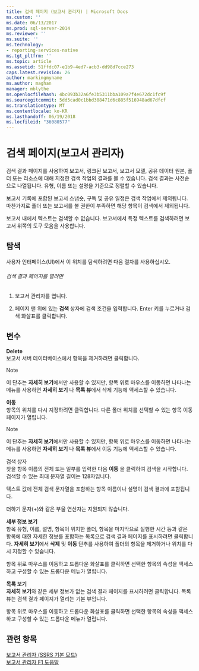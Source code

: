 ```yaml
---
title: 검색 페이지 (보고서 관리자) | Microsoft Docs
ms.custom: ''
ms.date: 06/13/2017
ms.prod: sql-server-2014
ms.reviewer: ''
ms.suite: ''
ms.technology:
- reporting-services-native
ms.tgt_pltfrm: ''
ms.topic: article
ms.assetid: 51ffdc07-e1b9-4ed7-acb3-dd98d7cce273
caps.latest.revision: 26
author: markingmyname
ms.author: maghan
manager: mblythe
ms.openlocfilehash: 4bc093b32a6fe3b5311bba109a7f4e672dc1fc9f
ms.sourcegitcommit: 5dd5cad0c1bbd308471d6c885f516948ad67dfcf
ms.translationtype: MT
ms.contentlocale: ko-KR
ms.lasthandoff: 06/19/2018
ms.locfileid: "36080577"
---
```

# <a name="search-page-report-manager"></a>검색 페이지(보고서 관리자)
  검색 결과 페이지를 사용하여 보고서, 링크된 보고서, 보고서 모델, 공유 데이터 원본, 폴더 또는 리소스에 대해 지정한 검색 작업의 결과를 볼 수 있습니다. 검색 결과는 사전순으로 나열됩니다. 유형, 이름 또는 설명을 기준으로 정렬할 수 있습니다.  
  
 보고서 기록에 포함된 보고서 스냅숏, 구독 및 공유 일정은 검색 작업에서 제외됩니다. 마찬가지로 폴더 또는 보고서를 볼 권한이 부족하면 해당 항목이 검색에서 제외됩니다.  
  
 보고서 내에서 텍스트는 검색할 수 없습니다. 보고서에서 특정 텍스트를 검색하려면 보고서 위쪽의 도구 모음을 사용합니다.  
  
## <a name="navigation"></a>탐색  
 사용자 인터페이스(UI)에서 이 위치를 탐색하려면 다음 절차를 사용하십시오.  
  
###### <a name="to-open-the-search-results-page"></a>검색 결과 페이지를 열려면  
  
1.  보고서 관리자를 엽니다.  
  
2.  페이지 맨 위에 있는 **검색** 상자에 검색 조건을 입력합니다. Enter 키를 누르거나 검색 화살표를 클릭합니다.  
  
## <a name="options"></a>변수  
 **Delete**  
 보고서 서버 데이터베이스에서 항목을 제거하려면 클릭합니다.  
  
> [!NOTE]  
>  이 단추는 **자세히 보기**에서만 사용할 수 있지만, 항목 위로 마우스를 이동하면 나타나는 메뉴를 사용하면 **자세히 보기** 나 **목록 뷰**에서 삭제 기능에 액세스할 수 있습니다.  
  
 **이동**  
 항목의 위치를 다시 지정하려면 클릭합니다. 다른 폴더 위치를 선택할 수 있는 항목 이동 페이지가 열립니다.  
  
> [!NOTE]  
>  이 단추는 **자세히 보기**에서만 사용할 수 있지만, 항목 위로 마우스를 이동하면 나타나는 메뉴를 사용하면 **자세히 보기** 나 **목록 뷰**에서 이동 기능에 액세스할 수 있습니다.  
  
 검색 상자  
 찾을 항목 이름의 전체 또는 일부를 입력한 다음 **이동** 을 클릭하여 검색을 시작합니다. 검색할 수 있는 최대 문자열 길이는 128자입니다.  
  
 텍스트 값에 전체 검색 문자열을 포함하는 항목 이름이나 설명이 검색 결과에 포함됩니다.  
  
 더하기 문자(+)와 같은 부울 연산자는 지원되지 않습니다.  
  
 **세부 정보 보기**  
 항목 유형, 이름, 설명, 항목이 위치한 폴더, 항목을 마지막으로 실행한 시간 등과 같은 항목에 대한 자세한 정보를 포함하는 목록으로 검색 결과 페이지를 표시하려면 클릭합니다. **자세히 보기**에서 **삭제** 및 **이동** 단추를 사용하여 폴더의 항목을 제거하거나 위치를 다시 지정할 수 있습니다.  
  
 항목 위로 마우스를 이동하고 드롭다운 화살표를 클릭하면 선택한 항목의 속성을 액세스하고 구성할 수 있는 드롭다운 메뉴가 열립니다.  
  
 **목록 보기**  
 **자세히 보기**와 같은 세부 정보가 없는 검색 결과 페이지를 표시하려면 클릭합니다. 목록 뷰는 검색 결과 페이지가 열리는 기본 뷰입니다.  
  
 항목 위로 마우스를 이동하고 드롭다운 화살표를 클릭하면 선택한 항목의 속성을 액세스하고 구성할 수 있는 드롭다운 메뉴가 열립니다.  
  
## <a name="see-also"></a>관련 항목  
 [보고서 관리자 &#40;SSRS 기본 모드&#41;](../../2014/reporting-services/report-manager-ssrs-native-mode.md)   
 [보고서 관리자 F1 도움말](../../2014/reporting-services/report-manager-f1-help.md)  
  
  